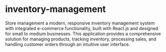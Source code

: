 # inventory-management
Store management a modern, responsive inventory management system with integrated e-commerce functionality, built with React.js and designed for small to medium businesses. This application provides a comprehensive solution for managing products, tracking inventory, processing sales, and handling customer orders through an intuitive user interface.

